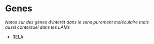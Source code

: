 # Genes

*Notes sur des gènes d'intérêt dans le sens purement moléculaire mais aussi contextuel dans les LAMs*

* [RELA](https://alexishucteau.github.io/PhD_bibliography/Genes/Rela)
